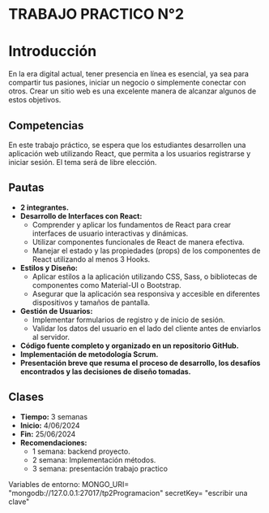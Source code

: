 # TRABAJO PRACTICO N°2

# Introducción
En la era digital actual, tener presencia en línea es esencial, ya sea para compartir tus pasiones, iniciar un negocio o simplemente conectar con otros. Crear un sitio web es una excelente manera de alcanzar algunos de estos objetivos.

## Competencias
En este trabajo práctico, se espera que los estudiantes desarrollen una aplicación web utilizando React, que permita a los usuarios registrarse y iniciar sesión. El tema será de libre elección.

## Pautas
- **2 integrantes.**
- **Desarrollo de Interfaces con React:**
  - Comprender y aplicar los fundamentos de React para crear interfaces de usuario interactivas y dinámicas.
  - Utilizar componentes funcionales de React de manera efectiva.
  - Manejar el estado y las propiedades (props) de los componentes de React utilizando al menos 3 Hooks.
- **Estilos y Diseño:**
  - Aplicar estilos a la aplicación utilizando CSS, Sass, o bibliotecas de componentes como Material-UI o Bootstrap.
  - Asegurar que la aplicación sea responsiva y accesible en diferentes dispositivos y tamaños de pantalla.
- **Gestión de Usuarios:**
  - Implementar formularios de registro y de inicio de sesión.
  - Validar los datos del usuario en el lado del cliente antes de enviarlos al servidor.
- **Código fuente completo y organizado en un repositorio GitHub.**
- **Implementación de metodología Scrum.**
- **Presentación breve que resuma el proceso de desarrollo, los desafíos encontrados y las decisiones de diseño tomadas.**

## Clases
- **Tiempo:** 3 semanas
- **Inicio:** 4/06/2024 
- **Fin:** 25/06/2024
- **Recomendaciones:**
  - 1 semana: backend proyecto.
  - 2 semana: Implementación métodos.
  - 3 semana: presentación trabajo practico

Variables de entorno:
MONGO_URI= "mongodb://127.0.0.1:27017/tp2Programacion"
secretKey= "escribir una clave"